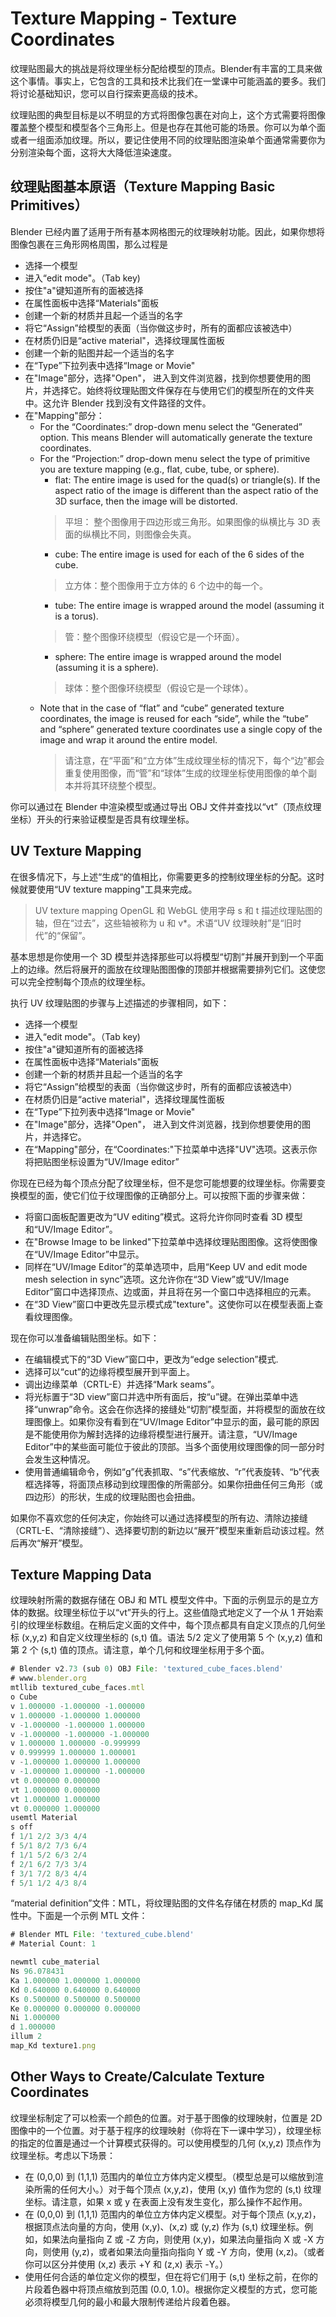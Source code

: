 # Texture Mapping - Texture Coordinates

纹理贴图最大的挑战是将纹理坐标分配给模型的顶点。Blender有丰富的工具来做这个事情。事实上，它包含的工具和技术比我们在一堂课中可能涵盖的要多。我们将讨论基础知识，您可以自行探索更高级的技术。

纹理贴图的典型目标是以不明显的方式将图像包裹在对向上，这个方式需要将图像覆盖整个模型和模型各个三角形上。但是也存在其他可能的场景。你可以为单个面或者一组面添加纹理。所以，要记住使用不同的纹理贴图渲染单个面通常需要你为分别渲染每个面，这将大大降低渲染速度。

## 纹理贴图基本原语（Texture Mapping Basic Primitives）

Blender 已经内置了适用于所有基本网格图元的纹理映射功能。因此，如果你想将图像包裹在三角形网格周围，那么过程是
* 选择一个模型
* 进入“edit mode"。（Tab key)
* 按住"a"键知道所有的面被选择
* 在属性面板中选择“Materials"面板
* 创建一个新的材质并且起一个适当的名字
* 将它“Assign”给模型的表面（当你做这步时，所有的面都应该被选中）
* 在材质仍旧是“active material"，选择纹理属性面板
* 创建一个新的贴图并起一个适当的名字
* 在“Type”下拉列表中选择“Image or Movie"
* 在"Image"部分，选择"Open"， 进入到文件浏览器，找到你想要使用的图片，并选择它。始终将纹理贴图文件保存在与使用它们的模型所在的文件夹中。这允许 Blender 找到没有文件路径的文件。
* 在"Mapping"部分：
  * For the “Coordinates:” drop-down menu select the “Generated” option. This means Blender will automatically generate the texture coordinates.
  * For the “Projection:” drop-down menu select the type of primitive you are texture mapping (e.g., flat, cube, tube, or sphere).
    * flat: The entire image is used for the quad(s) or triangle(s). If the aspect ratio of the image is different than the aspect ratio of the 3D surface, then the image will be distorted.
    > 平坦： 整个图像用于四边形或三角形。如果图像的纵横比与 3D 表面的纵横比不同，则图像会失真。
    * cube: The entire image is used for each of the 6 sides of the cube.
    > 立方体：整个图像用于立方体的 6 个边中的每一个。
    * tube: The entire image is wrapped around the model (assuming it is a torus).
    > 管：整个图像环绕模型（假设它是一个环面）。
    * sphere: The entire image is wrapped around the model (assuming it is a sphere).
    > 球体：整个图像环绕模型（假设它是一个球体）。
  * Note that in the case of “flat” and “cube” generated texture coordinates, the image is reused for each “side”, while the “tube” and “sphere” generated texture coordinates use a single copy of the image and wrap it around the entire model.
    > 请注意，在“平面”和“立方体”生成纹理坐标的情况下，每个“边”都会重复使用图像，而“管”和“球体”生成的纹理坐标使用图像的单个副本并将其环绕整个模型。

你可以通过在 Blender 中渲染模型或通过导出 OBJ 文件并查找以“vt”（顶点纹理坐标）开头的行来验证模型是否具有纹理坐标。

## UV Texture Mapping

在很多情况下，与上述“生成“的值相比，你需要更多的控制纹理坐标的分配。这时候就要使用“UV texture mapping"工具来完成。

> UV texture mapping
> OpenGL 和 WebGL 使用字母 s 和 t 描述纹理贴图的轴，但在“过去”，这些轴被称为 u 和 v*。术语“UV 纹理映射”是“旧时代”的“保留”。

基本思想是你使用一个 3D 模型并选择那些可以将模型“切割”并展开到到一个平面上的边缘。然后将展开的面放在纹理贴图图像的顶部并根据需要排列它们。这使您可以完全控制每个顶点的纹理坐标。

执行 UV 纹理贴图的步骤与上述描述的步骤相同，如下：
* 选择一个模型
* 进入“edit mode"。（Tab key)
* 按住"a"键知道所有的面被选择
* 在属性面板中选择“Materials"面板
* 创建一个新的材质并且起一个适当的名字
* 将它“Assign”给模型的表面（当你做这步时，所有的面都应该被选中）
* 在材质仍旧是“active material"，选择纹理属性面板
* 在“Type”下拉列表中选择“Image or Movie"
* 在"Image"部分，选择"Open"， 进入到文件浏览器，找到你想要使用的图片，并选择它。
* 在“Mapping"部分，在“Coordinates:"下拉菜单中选择"UV"选项。这表示你将把贴图坐标设置为“UV/Image editor”

你现在已经为每个顶点分配了纹理坐标，但不是您可能想要的纹理坐标。你需要变换模型的面，使它们位于纹理图像的正确部分上。可以按照下面的步骤来做：
* 将窗口面板配置更改为“UV editing”模式。这将允许你同时查看 3D 模型和“UV/Image Editor”。
* 在"Browse Image to be linked"下拉菜单中选择纹理贴图图像。这将使图像在“UV/Image Editor”中显示。
* 同样在“UV/Image Editor”的菜单选项中，启用“Keep UV and edit mode mesh selection in sync”选项。这允许你在“3D View”或“UV/Image Editor”窗口中选择顶点、边或面，并且将在另一个窗口中选择相应的元素。
* 在“3D View”窗口中更改先显示模式成"texture"。这使你可以在模型表面上查看纹理图像。

现在你可以准备编辑贴图坐标。如下：
* 在编辑模式下的“3D View”窗口中，更改为“edge selection”模式.
* 选择可以“cut”的边缘将模型展开到平面上。
* 调出边缘菜单（CRTL-E）并选择“Mark seams”。
* 将光标置于“3D view”窗口并选中所有面后，按“u”键。在弹出菜单中选择“unwrap”命令。这会在你选择的接缝处“切割”模型面，并将模型的面放在纹理图像上。如果你没有看到在“UV/Image Editor”中显示的面，最可能的原因是不能使用你为解封选择的边缘将模型进行展开。请注意，“UV/Image Editor”中的某些面可能位于彼此的顶部。当多个面使用纹理图像的同一部分时会发生这种情况。
* 使用普通编辑命令，例如“g”代表抓取、“s”代表缩放、“r”代表旋转、“b”代表框选择等，将面顶点移动到纹理图像的所需部分。如果你扭曲任何三角形（或四边形）的形状，生成的纹理贴图也会扭曲。

如果你不喜欢您的任何决定，你始终可以通过选择模型的所有边、清除边接缝（CRTL-E、“清除接缝”）、选择要切割的新边以“展开”模型来重新启动该过程。然后再次“解开”模型。

## Texture Mapping Data

纹理映射所需的数据存储在 OBJ 和 MTL 模型文件中。下面的示例显示的是立方体的数据。纹理坐标位于以“vt”开头的行上。这些值隐式地定义了一个从 1 开始索引的纹理坐标数组。在稍后定义面的文件中，每个顶点都具有自定义顶点的几何坐标 (x,y,z) 和自定义纹理坐标的 (s,t) 值。语法 5/2 定义了使用第 5 个 (x,y,z) 值和第 2 个 (s,t) 值的顶点。请注意，单个几何和纹理坐标用于多个面。

```javascript
# Blender v2.73 (sub 0) OBJ File: 'textured_cube_faces.blend'
# www.blender.org
mtllib textured_cube_faces.mtl
o Cube
v 1.000000 -1.000000 -1.000000
v 1.000000 -1.000000 1.000000
v -1.000000 -1.000000 1.000000
v -1.000000 -1.000000 -1.000000
v 1.000000 1.000000 -0.999999
v 0.999999 1.000000 1.000001
v -1.000000 1.000000 1.000000
v -1.000000 1.000000 -1.000000
vt 0.000000 0.000000
vt 1.000000 0.000000
vt 1.000000 1.000000
vt 0.000000 1.000000
usemtl Material
s off
f 1/1 2/2 3/3 4/4
f 5/1 8/2 7/3 6/4
f 1/1 5/2 6/3 2/4
f 2/1 6/2 7/3 3/4
f 3/1 7/2 8/3 4/4
f 5/1 1/2 4/3 8/4
```
“material definition”文件：MTL，将纹理贴图的文件名存储在材质的 map_Kd 属性中。下面是一个示例 MTL 文件：

```javascript
# Blender MTL File: 'textured_cube.blend'
# Material Count: 1

newmtl cube_material
Ns 96.078431
Ka 1.000000 1.000000 1.000000
Kd 0.640000 0.640000 0.640000
Ks 0.500000 0.500000 0.500000
Ke 0.000000 0.000000 0.000000
Ni 1.000000
d 1.000000
illum 2
map_Kd texture1.png
```

## Other Ways to Create/Calculate Texture Coordinates

纹理坐标制定了可以检索一个颜色的位置。对于基于图像的纹理映射，位置是 2D 图像中的一个位置。对于基于程序的纹理映射（你将在下一课中学习），纹理坐标的指定的位置是通过一个计算模式获得的。可以使用模型的几何 (x,y,z) 顶点作为纹理坐标。考虑以下场景：
* 在 (0,0,0) 到 (1,1,1) 范围内的单位立方体内定义模型。（模型总是可以缩放到渲染所需的任何大小。）对于每个顶点 (x,y,z)，使用 (x,y) 值作为您的 (s,t) 纹理坐标。请注意，如果 x 或 y 在表面上没有发生变化，那么操作不起作用。
* 在 (0,0,0) 到 (1,1,1) 范围内的单位立方体内定义模型。对于每个顶点 (x,y,z)，根据顶点法向量的方向，使用 (x,y)、(x,z) 或 (y,z) 作为 (s,t) 纹理坐标。例如，如果法向量指向 Z 或 -Z 方向，则使用 (x,y)，如果法向量指向 X 或 -X 方向，则使用 (y,z)，或者如果法向量指向指向 Y 或 -Y 方向，使用 (x,z)。（或者你可以区分并使用 (x,z) 表示 +Y 和 (z,x) 表示 -Y。）
* 使用任何合适的单位定义你的模型，但在将它们用于 (s,t) 坐标之前，在你的片段着色器中将顶点缩放到范围 (0.0, 1.0)。根据你定义模型的方式，您可能必须将模型几何的最小和最大限制传递给片段着色器。

